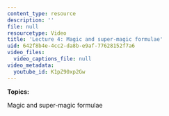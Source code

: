 ```yaml
---
content_type: resource
description: ''
file: null
resourcetype: Video
title: 'Lecture 4: Magic and super-magic formulae'
uid: 642f8b4e-4cc2-da8b-e9af-77628152f7a6
video_files:
  video_captions_file: null
video_metadata:
  youtube_id: K1pZ90xp2Gw
---
```


**Topics:**

Magic and super-magic formulae